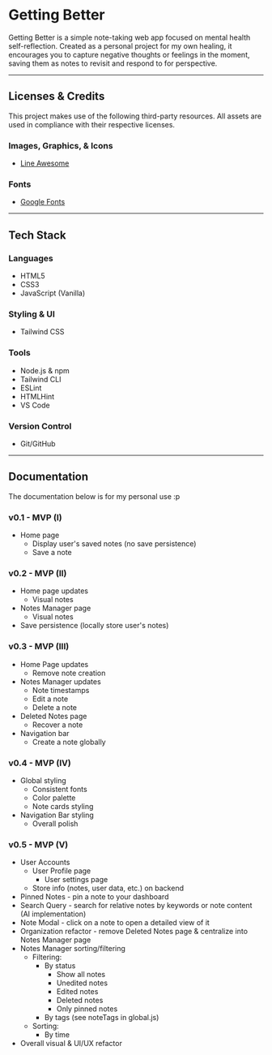 # Getting Better

Getting Better is a simple note-taking web app focused on mental health self-reflection. Created as a personal project for my own healing, it encourages you to capture negative thoughts or feelings in the moment, saving them as notes to revisit and respond to for perspective.

---

## Licenses & Credits

This project makes use of the following third-party resources. All assets are used in compliance with their respective licenses.

### Images, Graphics, & Icons

- [Line Awesome](https://icons8.com/line-awesome)

### Fonts

- [Google Fonts](https://fonts.google.com/)

---

## Tech Stack

### Languages

- HTML5
- CSS3
- JavaScript (Vanilla)

### Styling & UI

- Tailwind CSS

### Tools

- Node.js & npm
- Tailwind CLI
- ESLint
- HTMLHint
- VS Code

### Version Control

- Git/GitHub

---

## Documentation

The documentation below is for my personal use :p

### v0.1 - MVP (I)

- Home page
  - Display user's saved notes (no save persistence)
  - Save a note

### v0.2 - MVP (II)

- Home page updates
  - Visual notes
- Notes Manager page
  - Visual notes
- Save persistence (locally store user's notes)

### v0.3 - MVP (III)

- Home Page updates
  - Remove note creation
- Notes Manager updates
  - Note timestamps
  - Edit a note
  - Delete a note
- Deleted Notes page
  - Recover a note
- Navigation bar
  - Create a note globally

### v0.4 - MVP (IV)

- Global styling
  - Consistent fonts
  - Color palette
  - Note cards styling
- Navigation Bar styling
  - Overall polish

### v0.5 - MVP (V)

- User Accounts
  - User Profile page
    - User settings page
  - Store info (notes, user data, etc.) on backend
- Pinned Notes - pin a note to your dashboard
- Search Query - search for relative notes by keywords or note content (AI implementation)
- Note Modal - click on a note to open a detailed view of it
- Organization refactor - remove Deleted Notes page & centralize into Notes Manager page
- Notes Manager sorting/filtering
  - Filtering:
    - By status
      - Show all notes
      - Unedited notes
      - Edited notes
      - Deleted notes
      - Only pinned notes
    - By tags (see noteTags in global.js)
  - Sorting:
    - By time
- Overall visual & UI/UX refactor
